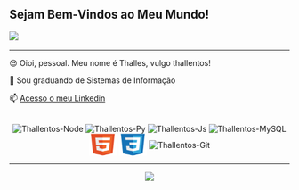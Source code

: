 ## Sejam Bem-Vindos ao Meu Mundo!
<img src="https://c.tenor.com/H6Wa34pVmcIAAAAd/tenor.gif" width="400px">

---

😎 Oioi, pessoal. Meu nome é Thalles, vulgo thallentos!

💬 Sou graduando de Sistemas de Informação

📫 [Acesso o meu Linkedin](https://www.linkedin.com/in/thalles-marques/)

<div align="center">
<div style="display: inline_block"><br>
<img align="center" alt="Thallentos-Node" height="40" width="50" src="https://cdn.jsdelivr.net/gh/devicons/devicon@latest/icons/nodejs/nodejs-original.svg">
<img align="center" alt="Thallentos-Py" height="60" width="50" src="https://cdn.jsdelivr.net/gh/devicons/devicon@latest/icons/python/python-original.svg">
<img align="center" alt="Thallentos-Js" height="40" width="50" src="https://cdn.jsdelivr.net/gh/devicons/devicon@latest/icons/javascript/javascript-original.svg">
<img align="center" alt="Thallentos-MySQL" height="40" width="50" src="https://cdn.jsdelivr.net/gh/devicons/devicon@latest/icons/mysql/mysql-original.svg">
<img align="center" alt="Thallentos-HTML" height="40" width="50" src="https://raw.githubusercontent.com/devicons/devicon/master/icons/html5/html5-original.svg">
<img align="center" alt="Thallentos-CSS" height="40" width="50" src="https://raw.githubusercontent.com/devicons/devicon/master/icons/css3/css3-original.svg">
<img align="center" alt="Thallentos-Git" height="40" width="50" src="https://cdn.jsdelivr.net/gh/devicons/devicon@latest/icons/git/git-original.svg"> 
</div>

---
<img src="https://c.tenor.com/D6P7ayaAqY0AAAAd/tenor.gif" width="400px">


<!--
**thallentos/thallentos** is a ✨ _special_ ✨ repository because its `README.md` (this file) appears on your GitHub profile.

Here are some ideas to get you started:

- 🔭 I’m currently working on ...
- 🌱 I’m currently learning ...
- 👯 I’m looking to collaborate on ...
- 🤔 I’m looking for help with ...
- 💬 Ask me about ...
- 📫 How to reach me: ...
- 😄 Pronouns: ...
- ⚡ Fun fact: ...
-->
